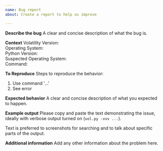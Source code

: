 ```yaml
---
name: Bug report
about: Create a report to help us improve

---
```


**Describe the bug**
A clear and concise description of what the bug is.

**Context**
Volatility Version:  
Operating System:  
Python Version:  
Suspected Operating System:  
Command:  

**To Reproduce**
Steps to reproduce the behavior:

1. Use command '...'
2. See error

**Expected behavior**
A clear and concise description of what you expected to happen.

**Example output**
Please copy and paste the text demonstrating the issue, ideally with verbose output turned on (`vol.py -vvv ...`).  

Text is preferred to screenshots for searching and to talk about specific parts of the output.

**Additional information**
Add any other information about the problem here.

